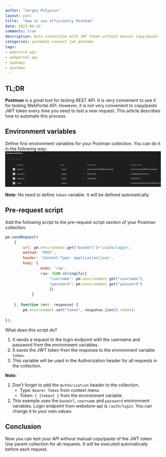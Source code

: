 ```yaml
---
author: "Sergey Polyarus"
layout: post
title:  "How to use efficiently Postman"
date: 2023-06-24
comments: true
description: Auto connection with JWT token without manual copy/paste (time saving)
categories: automate connect jwt postman
tags: 
- webstore-api
- webportal-api
- openapi
- postman
---
```



## TL;DR
**Postman** is a great tool for testing REST API. It is very convenient to use it for testing WebPortal API. However, it is not very convenient to copy/paste JWT token every time you need to test a new request.
This article describes how to automate this process.

## Environment variables
Define first environment variables for your Postman collection. You can do it in the following way:
![Postman env variables](/assets/images/projects/webstore-api/postman-env.png "Postman env variables")

**Note:** No need to define `token` variable. It will be defined automatically.


## Pre-request script
Add the following script to the pre-request script section of your Postman collection:
```javascript
pm.sendRequest(
    {
        url: pm.environment.get("baseUrl")+"/auth/login",
        method: 'POST',
        header: 'Content-Type: application/json',
        body: {
                mode: 'raw',
                raw: JSON.stringify({ 
                    "username": pm.environment.get("username"),
                    "password": pm.environment.get("password")
                    })
            }        

    }, function (err, response) {
        pm.environment.set("token", response.json().token);

});
```

What does this script do?
1. It sends a request to the login endpoint with the username and password from the environment variables.
2. It saves the JWT token from the response to the environment variable `token`.
3. This variable will be used in the Authorization header for all requests in the collection.

**Note:** 
1. Don't forget to add the `Authorization` header to the collection. 
    * Type: `Bearer Token` from context menu.
    * Token: `{ {token} }` from the environment variable.
2. This exemple uses the `baseUrl`, `username` and `password` environment variables. Login endpoint from webstore-api is `/auth/login`. You can change it to your own.values.


## Conclusion
Now you can test your API without manual copy/paste of the JWT token. Use parent collection for all requests. It will be executed automatically before each request.
